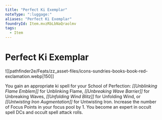 ```yaml
---
title: "Perfect Ki Exemplar"
noteType: ":luggage:"
aliases: "Perfect Ki Exemplar"
foundryId: Item.mvzRbLbNaQraolmv
tags:
  - Item
---
```


# Perfect Ki Exemplar
![[pathfinder2e/Feats/zz_asset-files/icons-sundries-books-book-red-exclamation.webp|150]]

You gain an appropriate ki spell for your School of Perfection: _[[Unblinking Flame Emblem]]_ for Unblinking Flame, _[[Unbreaking Wave Barrier]]_ for Unbreaking Waves, _[[Unfolding Wind Blitz]]_ for Unfolding Wind, or _[[Untwisting Iron Augmentation]]_ for Untwisting Iron. Increase the number of Focus Points in your focus pool by 1. You become an expert in occult spell DCs and occult spell attack rolls.
